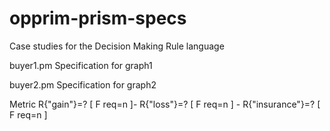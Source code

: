 # opprim-prism-specs
Case studies for the Decision Making Rule language

buyer1.pm
Specification for graph1

buyer2.pm
Specification for graph2

Metric
R{"gain"}=? [ F req=n ]- R{"loss"}=? [ F req=n ] - R{"insurance"}=? [ F req=n ]
